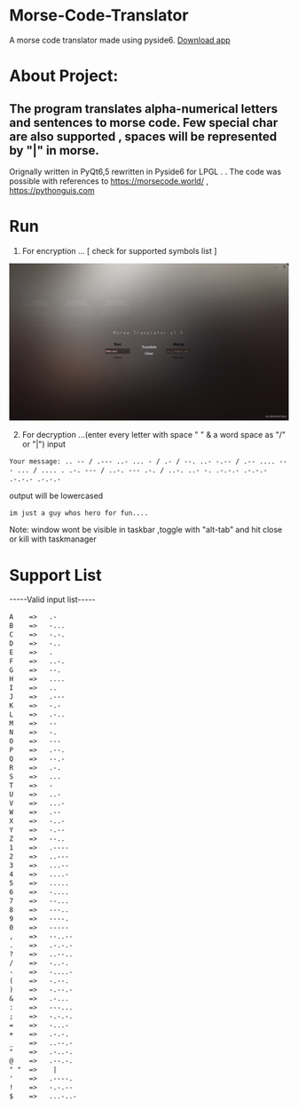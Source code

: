 # Morse-Code-Translator
 A morse code translator made using pyside6.
 [Download app](https://github.com/Abhishek-raj-exe/Morse-Code-Translator/releases/download/application/Morse-Translator.v1.5-setup.exe)

# About Project:

The program translates alpha-numerical letters and sentences to morse code.
Few special char are also supported , spaces will be represented by "|" in morse.
-
Orignally written in PyQt6,5 rewritten in Pyside6 for LPGL
.
.
The code was possible with references to https://morsecode.world/ , https://pythonguis.com



# Run
1) For encryption ... [ check for supported symbols list ]

![Screenshot](https://github.com/Abhishek-raj-exe/Morse-Code-Translator/blob/Development/Images/Morse%20SS.jpg)

2) For decryption ...(enter every letter with space " " & a word space as "/" or "|")
input
```
Your message: .. -- / .--- ..- ... - / .- / --. ..- -.-- / .-- .... --- ... / .... . .-. --- / ..-. --- .-. / ..-. ..- -. .-.-.- .-.-.- .-.-.- .-.-.- 
```
output will be lowercased
```
im just a guy whos hero for fun....
```


Note: window wont be visible in taskbar ,toggle with "alt-tab" and hit close or kill with taskmanager

# Support List
-----Valid input list-----
```
A    =>   .-
B    =>   -...
C    =>   -.-.
D    =>   -..
E    =>   .
F    =>   ..-.
G    =>   --.
H    =>   ....
I    =>   ..
J    =>   .---
K    =>   -.-
L    =>   .-..
M    =>   --
N    =>   -.
O    =>   ---
P    =>   .--.
Q    =>   --.-
R    =>   .-.
S    =>   ...
T    =>   -
U    =>   ..-
V    =>   ...-
W    =>   .--
X    =>   -..-
Y    =>   -.--
Z    =>   --..
1    =>   .----
2    =>   ..---
3    =>   ...--
4    =>   ....-
5    =>   .....
6    =>   -....
7    =>   --...
8    =>   ---..
9    =>   ----.
0    =>   -----
,    =>   --..--
.    =>   .-.-.-
?    =>   ..--..
/    =>   -..-.
-    =>   -....-
(    =>   -.--.
)    =>   -.--.-
&    =>   .-...
:    =>   ---...
;    =>   -.-.-.
=    =>   -...-
+    =>   .-.-.
_    =>   ..--.-
"    =>   .-..-.
@    =>   .--.-.
" "  =>    |
'    =>   .----.
!    =>   -.-.--
$    =>   ...-..-
```

